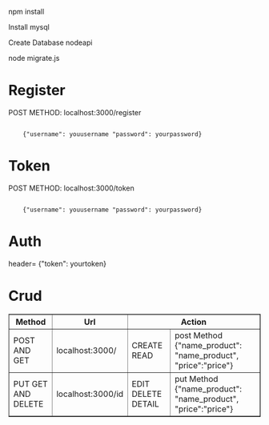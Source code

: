 <p>  npm install </p>
<p>Install mysql</p>
<p>Create Database nodeapi</p>
<p>node migrate.js </p>


<h1>Register</h1>
<p>	POST METHOD: localhost:3000/register</p>
<code>
	{"username": youusername "password": yourpassword}
</code>
<h1>Token</h1>
<p>	POST METHOD: localhost:3000/token</p>
<code>
	{"username": youusername "password": yourpassword}
</code>
<h1>Auth</h1>
<p>header= {"token": yourtoken}</p>


<h1>Crud</h1>
<table border="1">
	<tr>
		<th>Method</th>
		<th>Url</th>
		<th colspan="2"> Action </th>
	</tr>
	<tr>
		<td>POST AND GET</td>
		<td>localhost:3000/</td>
		<td>CREATE READ</td>
		<td>post Method {"name_product": "name_product", "price":"price"}</td>
	</tr>
	<tr>
		<td>PUT  GET AND DELETE</td>
		<td>localhost:3000/id</td>
		<td>EDIT DELETE DETAIL</td>
		<td>put Method  {"name_product": "name_product", "price":"price"}</td>
	</tr>
</table>